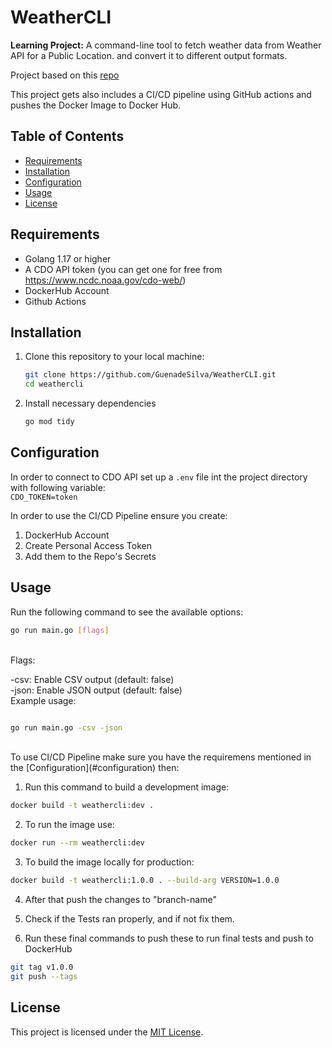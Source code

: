 # WeatherCLI

<b/>Learning Project:</b> A command-line tool to fetch weather data from Weather API for a Public Location. and convert it to different output formats.

Project based on this [repo](https://github.com/olgazju/weather-project.git)

This project gets also includes a CI/CD pipeline using GitHub actions and pushes the Docker Image to Docker Hub.

## Table of Contents

- [Requirements](#requirements)
- [Installation](#installation)
- [Configuration](#configuration)
- [Usage](#usage)
- [License](#license)

## Requirements

- Golang 1.17 or higher
- A CDO API token (you can get one for free from https://www.ncdc.noaa.gov/cdo-web/)
- DockerHub Account
- Github Actions

## Installation

1. Clone this repository to your local machine:

   ```bash
   git clone https://github.com/GuenadeSilva/WeatherCLI.git
   cd weathercli
   ```

2. Install necessary dependencies

   ```bash
   go mod tidy
   ```

## Configuration

In order to connect to CDO API set up a `.env` file int the project directory with following variable: <br />
`CDO_TOKEN=token`

In order to use the CI/CD Pipeline ensure you create:

1. DockerHub Account
2. Create Personal Access Token
3. Add them to the Repo's Secrets

## Usage

Run the following command to see the available options:

```bash
go run main.go [flags]
```

<br />
Flags:

-csv: Enable CSV output (default: false) <br />
-json: Enable JSON output (default: false) <br />
Example usage:

```bash

go run main.go -csv -json
```

<br />
To use CI/CD Pipeline make sure you have the requiremens mentioned in the [Configuration](#configuration) then:

1. Run this command to build a development image:

```bash
docker build -t weathercli:dev .
```

2. To run the image use:

```bash
docker run --rm weathercli:dev
```

3. To build the image locally for production:

```bash
docker build -t weathercli:1.0.0 . --build-arg VERSION=1.0.0
```

4. After that push the changes to "branch-name"

5. Check if the Tests ran properly, and if not fix them.

6. Run these final commands to push these to run final tests and push to DockerHub

```bash
git tag v1.0.0
git push --tags
```

## License

This project is licensed under the [MIT License](LICENSE).
